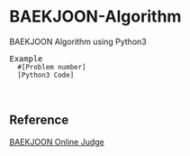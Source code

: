 # BAEKJOON-Algorithm
BAEKJOON Algorithm using Python3

<pre>Example<code>
  #[Problem number]
  [Python3 Code]
</code></pre>

<br>

## Reference
[BAEKJOON Online Judge](https://www.acmicpc.net/)
